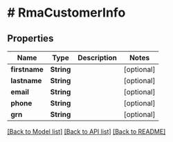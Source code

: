 # # RmaCustomerInfo


## Properties 


Name | Type | Description | Notes
------------ | ------------- | ------------- | -------------
**firstname**| **String** |   | [optional]
**lastname**| **String** |   | [optional]
**email**| **String** |   | [optional]
**phone**| **String** |   | [optional]
**grn**| **String** |   | [optional]


[[Back to Model list]](../../README.md#models) [[Back to API list]](../../README.md#endpoints) [[Back to README]](../../README.md)

